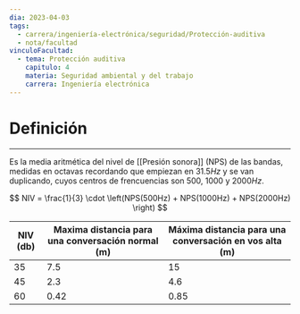 ```yaml
---
dia: 2023-04-03
tags:
  - carrera/ingeniería-electrónica/seguridad/Protección-auditiva
  - nota/facultad
vinculoFacultad:
  - tema: Protección auditiva
    capitulo: 4
    materia: Seguridad ambiental y del trabajo
    carrera: Ingeniería electrónica
---
```

# Definición
---
Es la media aritmética del nivel de [[Presión sonora]] (NPS) de las bandas, medidas en octavas recordando que empiezan en $31.5Hz$ y se van duplicando, cuyos centros de frencuencias son $500$, $1000$ y $2000Hz$.

$$ NIV = \frac{1}{3} \cdot \left(NPS(500Hz) + NPS(1000Hz) + NPS(2000Hz) \right) $$

| NIV (db) | Maxima distancia para una conversación normal (m) | Máxima distancia para una conversación en vos alta (m) |
| -------- | ------------------------------------------------- | ------------------------------------------------------ |
| $35$     | $7.5$                                             | $15$                                                     |
| $45$     | $2.3$                                             | $4.6$                                                    |
| $60$     | $0.42$                                            | $0.85$                                                   |
